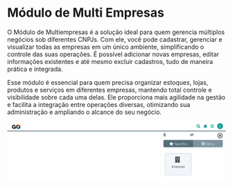 # Módulo de Multi Empresas

O Módulo de Multiempresas é a solução ideal para quem gerencia múltiplos negócios sob diferentes CNPJs. Com ele, você pode cadastrar, gerenciar e visualizar todas as empresas em um único ambiente, simplificando o controle das suas operações. É possível adicionar novas empresas, editar informações existentes e até mesmo excluir cadastros, tudo de maneira prática e integrada.

Esse módulo é essencial para quem precisa organizar estoques, lojas, produtos e serviços em diferentes empresas, mantendo total controle e visibilidade sobre cada uma delas. Ele proporciona mais agilidade na gestão e facilita a integração entre operações diversas, otimizando sua administração e ampliando o alcance do seu negócio.

![](/erp-v2/marketplace/extensions/br.com.gestao-online.module.multi-empresa/assets/modulo_empresas_01.png)